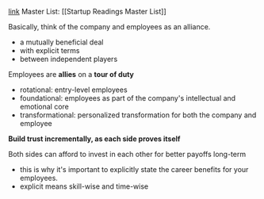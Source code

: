 [link](https://www.linkedin.com/pulse/20140715055930-1213-the-alliance-a-visual-summary/)
Master List: [[Startup Readings Master List]]


Basically, think of the company and employees as an alliance.
- a mutually beneficial deal
- with explicit terms
- between independent players

Employees are **allies** on a **tour of duty**
- rotational: entry-level employees
- foundational: employees as part of the company's intellectual and emotional core
- transformational: personalized transformation for both the company and employee

**Build trust incrementally, as each side proves itself**

Both sides can afford to invest in each other for better payoffs long-term
- this is why it's important to explicitly state the career benefits for your employees.
- explicit means skill-wise and time-wise